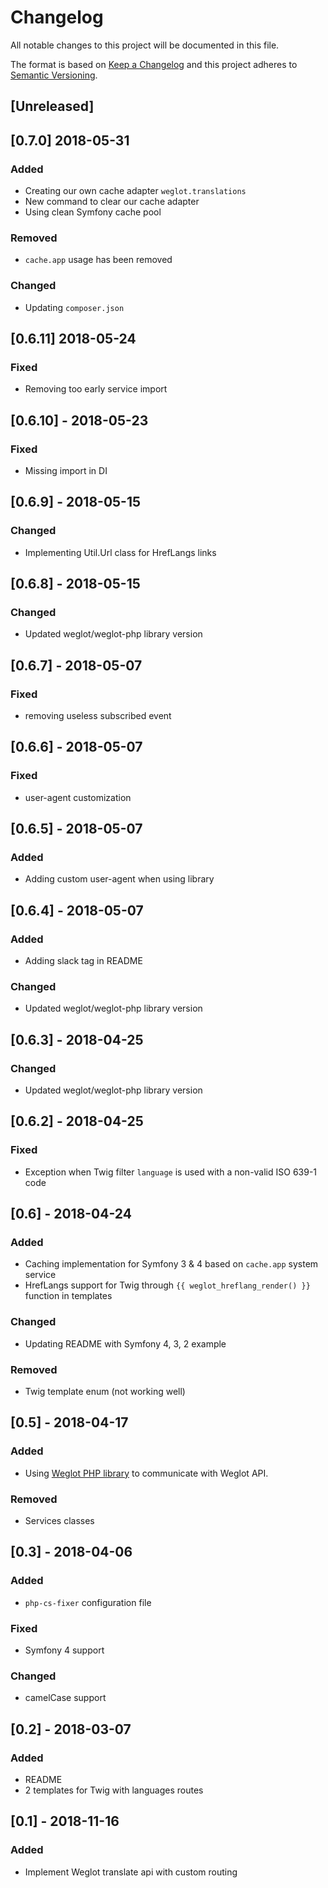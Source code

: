# Changelog
All notable changes to this project will be documented in this file.

The format is based on [Keep a Changelog](http://keepachangelog.com/en/1.0.0/)
and this project adheres to [Semantic Versioning](http://semver.org/spec/v2.0.0.html).

## [Unreleased]

## [0.7.0] 2018-05-31
### Added
- Creating our own cache adapter `weglot.translations`
- New command to clear our cache adapter
- Using clean Symfony cache pool
### Removed
- `cache.app` usage has been removed
### Changed
- Updating `composer.json`

## [0.6.11] 2018-05-24
### Fixed
- Removing too early service import

## [0.6.10] - 2018-05-23
### Fixed
- Missing import in DI

## [0.6.9] - 2018-05-15
### Changed
- Implementing Util.Url class for HrefLangs links

## [0.6.8] - 2018-05-15
### Changed
- Updated weglot/weglot-php library version

## [0.6.7] - 2018-05-07
### Fixed
- removing useless subscribed event

## [0.6.6] - 2018-05-07
### Fixed
- user-agent customization

## [0.6.5] - 2018-05-07
### Added
- Adding custom user-agent when using library

## [0.6.4] - 2018-05-07
### Added
- Adding slack tag in README
### Changed
- Updated weglot/weglot-php library version

## [0.6.3] - 2018-04-25
### Changed
- Updated weglot/weglot-php library version

## [0.6.2] - 2018-04-25
### Fixed
- Exception when Twig filter `language` is used with a non-valid ISO 639-1 code

## [0.6] - 2018-04-24
### Added
- Caching implementation for Symfony 3 & 4 based on `cache.app` system service
- HrefLangs support for Twig through `{{ weglot_hreflang_render() }}` function in templates
### Changed
- Updating README with Symfony 4, 3, 2 example
### Removed
- Twig template enum (not working well)

## [0.5] - 2018-04-17
### Added
- Using [Weglot PHP library](https://github.com/weglot/weglot-php) to communicate with Weglot API.
### Removed
- Services classes

## [0.3] - 2018-04-06
### Added
- `php-cs-fixer` configuration file

### Fixed
- Symfony 4 support

### Changed
- camelCase support

## [0.2] - 2018-03-07
### Added
- README
- 2 templates for Twig with languages routes

## [0.1] - 2018-11-16
### Added
- Implement Weglot translate api with custom routing
